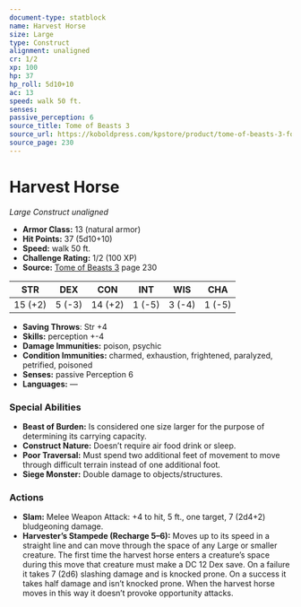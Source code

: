 ```yaml
---
document-type: statblock
name: Harvest Horse
size: Large
type: Construct
alignment: unaligned
cr: 1/2
xp: 100
hp: 37
hp_roll: 5d10+10
ac: 13
speed: walk 50 ft.
senses: 
passive_perception: 6
source_title: Tome of Beasts 3
source_url: https://koboldpress.com/kpstore/product/tome-of-beasts-3-for-5th-edition/
source_page: 230
---
```


# Harvest Horse

*Large* *Construct* *unaligned*

- **Armor Class:** 13 (natural armor)
- **Hit Points:** 37 (5d10+10)
- **Speed:** walk 50 ft.
- **Challenge Rating:** 1/2 (100 XP)
- **Source:** [Tome of Beasts 3](https://koboldpress.com/kpstore/product/tome-of-beasts-3-for-5th-edition/) page 230

| STR | DEX | CON | INT | WIS | CHA |
| --- | --- | --- | --- | --- | --- |
| 15 (+2) | 5 (-3) | 14 (+2) | 1 (-5) | 3 (-4) | 1 (-5) |

- **Saving Throws**: Str +4
- **Skills:** perception +-4
- **Damage Immunities:** poison, psychic
- **Condition Immunities:** charmed, exhaustion, frightened, paralyzed, petrified, poisoned
- **Senses:** passive Perception 6
- **Languages:** —

### Special Abilities

- **Beast of Burden:** Is considered one size larger for the purpose of determining its carrying capacity.
- **Construct Nature:** Doesn’t require air food drink or sleep.
- **Poor Traversal:** Must spend two additional feet of movement to move through difficult terrain instead of one additional foot.
- **Siege Monster:** Double damage to objects/structures.

### Actions

- **Slam:** Melee Weapon Attack: +4 to hit, 5 ft., one target, 7 (2d4+2) bludgeoning damage.
- **Harvester’s Stampede (Recharge 5–6):** Moves up to its speed in a straight line and can move through the space of any Large or smaller creature. The first time the harvest horse enters a creature’s space during this move that creature must make a DC 12 Dex save. On a failure it takes 7 (2d6) slashing damage and is knocked prone. On a success it takes half damage and isn’t knocked prone. When the harvest horse moves in this way it doesn’t provoke opportunity attacks.
